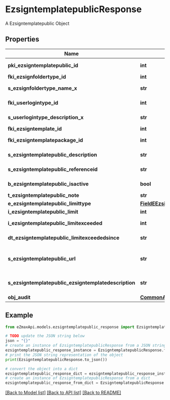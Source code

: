 # EzsigntemplatepublicResponse

A Ezsigntemplatepublic Object

## Properties

Name | Type | Description | Notes
------------ | ------------- | ------------- | -------------
**pki_ezsigntemplatepublic_id** | **int** | The unique ID of the Ezsigntemplatepublic | 
**fki_ezsignfoldertype_id** | **int** | The unique ID of the Ezsignfoldertype. | 
**s_ezsignfoldertype_name_x** | **str** | The name of the Ezsignfoldertype in the language of the requester | 
**fki_userlogintype_id** | **int** | The unique ID of the Userlogintype  Valid values:  |Value|Description|Detail| |-|-|-| |1|**Email Only**|The Ezsignsigner will receive a secure link by email| |2|**Email and phone or SMS**|The Ezsignsigner will receive a secure link by email and will need to authenticate using SMS or Phone call. **Additional fee applies**| |3|**Email and secret question**|The Ezsignsigner will receive a secure link by email and will need to authenticate using a predefined question and answer| |4|**In person only**|The Ezsignsigner will only be able to sign \&quot;In-Person\&quot; and there won&#39;t be any authentication. No email will be sent for invitation to sign. Make sure you evaluate the risk of signature denial and at minimum, we recommend you use a handwritten signature type| |5|**In person with phone or SMS**|The Ezsignsigner will only be able to sign \&quot;In-Person\&quot; and will need to authenticate using SMS or Phone call. No email will be sent for invitation to sign. **Additional fee applies**| |6|**Embedded**|The Ezsignsigner will only be able to sign in the embedded solution. No email will be sent for invitation to sign. **Additional fee applies**|   |7|**Embedded with phone or SMS**|The Ezsignsigner will only be able to sign in the embedded solution and will need to authenticate using SMS or Phone call. No email will be sent for invitation to sign. **Additional fee applies**|   |8|**No validation**|The Ezsignsigner will not receive an email and won&#39;t have to validate his connection using 2 factor. **Additional fee applies**|      |9|**Sms only**|The Ezsignsigner will not receive an email but will will need to authenticate using SMS. **Additional fee applies**|      | 
**s_userlogintype_description_x** | **str** | The description of the Userlogintype in the language of the requester | 
**fki_ezsigntemplate_id** | **int** | The unique ID of the Ezsigntemplate | [optional] 
**fki_ezsigntemplatepackage_id** | **int** | The unique ID of the Ezsigntemplatepackage | [optional] 
**s_ezsigntemplatepublic_description** | **str** | The description of the Ezsigntemplatepublic | 
**s_ezsigntemplatepublic_referenceid** | **str** | The referenceid of the Ezsigntemplatepublic | 
**b_ezsigntemplatepublic_isactive** | **bool** | Whether the ezsigntemplatepublic is active or not | 
**t_ezsigntemplatepublic_note** | **str** | The note of the Ezsigntemplatepublic | 
**e_ezsigntemplatepublic_limittype** | [**FieldEEzsigntemplatepublicLimittype**](FieldEEzsigntemplatepublicLimittype.md) |  | 
**i_ezsigntemplatepublic_limit** | **int** | The limit of the Ezsigntemplatepublic | 
**i_ezsigntemplatepublic_limitexceeded** | **int** | The limitexceeded of the Ezsigntemplatepublic | 
**dt_ezsigntemplatepublic_limitexceededsince** | **str** | The limitexceededsince of the Ezsigntemplatepublic | 
**s_ezsigntemplatepublic_url** | **str** | The url of the Ezsigntemplatepublic  You can add these value as query parameters to prefill the corresponding role  |Parameter|Description| |-|-| |sEzsigntemplatesignerDescription|The role to fill| |sContactFirstname|The contact firstname| |sContactLastname|The contact lastname| |sEmailAddress|The contact email| |sPhoneE164|The contact phone number| |sPhoneE164Cell|The contact cell phone number| | 
**s_ezsigntemplatepublic_ezsigntemplatedescription** | **str** | The Ezsigntemplate/Ezsigntemplatepackage description | 
**obj_audit** | [**CommonAudit**](CommonAudit.md) |  | [optional] 

## Example

```python
from eZmaxApi.models.ezsigntemplatepublic_response import EzsigntemplatepublicResponse

# TODO update the JSON string below
json = "{}"
# create an instance of EzsigntemplatepublicResponse from a JSON string
ezsigntemplatepublic_response_instance = EzsigntemplatepublicResponse.from_json(json)
# print the JSON string representation of the object
print(EzsigntemplatepublicResponse.to_json())

# convert the object into a dict
ezsigntemplatepublic_response_dict = ezsigntemplatepublic_response_instance.to_dict()
# create an instance of EzsigntemplatepublicResponse from a dict
ezsigntemplatepublic_response_from_dict = EzsigntemplatepublicResponse.from_dict(ezsigntemplatepublic_response_dict)
```
[[Back to Model list]](../README.md#documentation-for-models) [[Back to API list]](../README.md#documentation-for-api-endpoints) [[Back to README]](../README.md)



